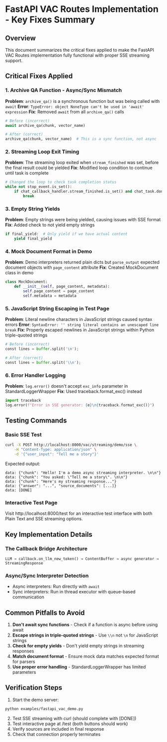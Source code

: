 # FastAPI VAC Routes Implementation - Key Fixes Summary

## Overview
This document summarizes the critical fixes applied to make the FastAPI VAC Routes implementation fully functional with proper SSE streaming support.

## Critical Fixes Applied

### 1. Archive QA Function - Async/Sync Mismatch
**Problem**: `archive_qa()` is a synchronous function but was being called with `await`
**Error**: `TypeError: object NoneType can't be used in 'await' expression`
**Fix**: Removed `await` from all `archive_qa()` calls
```python
# Before (incorrect)
await archive_qa(chunk, vector_name)

# After (correct)
archive_qa(chunk, vector_name)  # This is a sync function, not async
```

### 2. Streaming Loop Exit Timing
**Problem**: The streaming loop exited when `stream_finished` was set, before the final result could be yielded
**Fix**: Modified loop condition to continue until task is complete
```python
# Changed the loop to check task completion status
while not stop_event.is_set():
    if chat_callback_handler.stream_finished.is_set() and chat_task.done():
        break
```

### 3. Empty String Yields
**Problem**: Empty strings were being yielded, causing issues with SSE format
**Fix**: Added check to not yield empty strings
```python
if final_yield:  # Only yield if we have actual content
    yield final_yield
```

### 4. Mock Document Format in Demo
**Problem**: Demo interpreters returned plain dicts but `parse_output` expected document objects with `page_content` attribute
**Fix**: Created MockDocument class in demo
```python
class MockDocument:
    def __init__(self, page_content, metadata):
        self.page_content = page_content
        self.metadata = metadata
```

### 5. JavaScript String Escaping in Test Page
**Problem**: Literal newline characters in JavaScript strings caused syntax errors
**Error**: `SyntaxError: '' string literal contains an unescaped line break`
**Fix**: Properly escaped newlines in JavaScript strings within Python triple-quoted strings
```python
# Before (incorrect)
const lines = buffer.split('\n');

# After (correct)
const lines = buffer.split('\\n');
```

### 6. Error Handler Logging
**Problem**: `log.error()` doesn't accept `exc_info` parameter in StandardLoggerWrapper
**Fix**: Used traceback.format_exc() instead
```python
import traceback
log.error(f"Error in SSE generator: {e}\n{traceback.format_exc()}")
```

## Testing Commands

### Basic SSE Test
```bash
curl -X POST http://localhost:8000/vac/streaming/demo/sse \
    -H "Content-Type: application/json" \
    -d '{"user_input": "Tell me a story"}'
```

Expected output:
```
data: {"chunk": "Hello! I'm a demo async streaming interpreter. \n\n"}
data: {"chunk": "You asked: \"Tell me a story\". \n\n"}
data: {"chunk": "Here's my streaming response..."}
data: {"answer": "...", "source_documents": [...]}
data: [DONE]
```

### Interactive Test Page
Visit http://localhost:8000/test for an interactive test interface with both Plain Text and SSE streaming options.

## Key Implementation Details

### The Callback Bridge Architecture
```
LLM → callback.on_llm_new_token() → ContentBuffer → async generator → StreamingResponse
```

### Async/Sync Interpreter Detection
- Async interpreters: Run directly with `await`
- Sync interpreters: Run in thread executor with queue-based communication

## Common Pitfalls to Avoid

1. **Don't await sync functions** - Check if a function is async before using await
2. **Escape strings in triple-quoted strings** - Use `\\n` not `\n` for JavaScript strings
3. **Check for empty yields** - Don't yield empty strings in streaming responses
4. **Match document format** - Ensure mock data matches expected format for parsers
5. **Use proper error handling** - StandardLoggerWrapper has limited parameters

## Verification Steps

1. Start the demo server:
```bash
python examples/fastapi_vac_demo.py
```

2. Test SSE streaming with curl (should complete with [DONE])
3. Test interactive page at /test (both buttons should work)
4. Verify sources are included in final response
5. Check that connection properly terminates